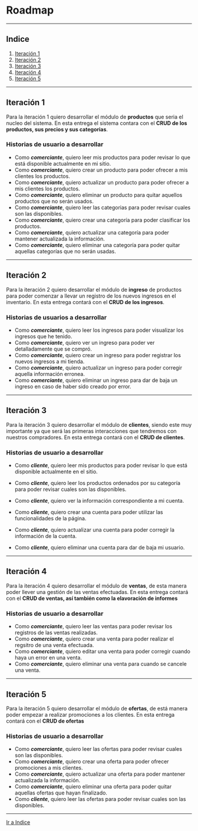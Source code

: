 # Roadmap

---
## Indice
1. [Iteración 1](#iteración-1)
2. [Iteración 2](#iteración-2)
3. [Iteración 3](#iteración-3)
4. [Iteración 4](#iteración-4)
5. [Iteración 5](#iteración-5)

---

## Iteración 1
Para la iteración 1 quiero desarrollar el módulo de **productos** que seria el nucleo del sistema.
En esta entrega el sistema contara con el **CRUD de los productos, sus precios y sus categorias**.

### Historias de usuario a desarrollar
- Como _**comerciante**_, quiero leer mis productos para poder revisar lo que está disponible actualmente en mi sitio.
- Como  _**comerciante**_, quiero crear un producto para poder ofrecer a mis clientes los productos.
- Como  _**comerciante**_, quiero actualizar un producto para poder ofrecer a mis clientes los productos.
- Como  _**comerciante**_, quiero eliminar un producto para quitar aquellos productos que no serán usados.
- Como _**comerciante**_, quiero leer las categorias para poder revisar cuales son las disponibles.
- Como  _**comerciante**_, quiero crear una categoría para poder clasificar los productos.
- Como  _**comerciante**_, quiero actualizar una categoría para poder mantener actualizada la información.
- Como  _**comerciante**_, quiero eliminar una categoría para poder quitar aquellas categorías que no serán usadas.

---
## Iteración 2
Para la iteración 2 quiero desarrollar el módulo de **ingreso** de productos para poder comenzar a llevar un registro de los nuevos ingresos en el inventario.
En esta entrega contará con el **CRUD de los ingresos**.

### Historias de usuarios a desarrollar
- Como _**comerciante**_, quiero leer los ingresos para poder visualizar los ingresos que he tenido.
- Como _**comerciante**_, quiero ver un ingreso para poder ver detalladamente que se compró.
- Como _**comerciante**_, quiero crear un ingreso para poder registrar los nuevos ingresos a mi tienda.
- Como _**comerciante**_, quiero actualizar un ingreso para poder corregir aquella información erronea.
- Como _**comerciante**_, quiero eliminar un ingreso para dar de baja un ingreso en caso de haber sido creado por error.

---

## Iteración 3
Para la iteración 3 quiero desarrollar el módulo de **clientes**, siendo este muy importante ya que será las primeras interacciones que tendremos con nuestros compradores.
En esta entrega contará con el **CRUD de clientes**.

### Historias de usuario a desarrollar
- Como _**cliente**_, quiero leer mis productos para poder revisar lo que está disponible actualmente en el sitio.
- Como _**cliente**_, quiero leer los productos ordenados por su categoría para poder revisar cuales son las disponibles.

- Como _**cliente**_, quiero ver la información correspondiente a mi cuenta.
- Como  _**cliente**_, quiero crear una cuenta para poder utilizar las funcionalidades de la página.
- Como  _**cliente**_, quiero actualizar una cuenta para poder corregir la información de la cuenta.
- Como  _**cliente**_, quiero eliminar una cuenta para dar de baja mi usuario.

---

## Iteración 4
Para la iteración 4 quiero desarrollar el módulo de **ventas**, de esta manera poder llever una gestión de las ventas efectuadas.
En esta entrega contará con el **CRUD de ventas, así también como la elavoración de informes**

### Historias de usuario a desarrollar
- Como _**comerciante**_, quiero leer las ventas para poder revisar los registros de las ventas realizadas.
- Como _**comerciante**_, quiero crear una venta para poder realizar el regsitro de una venta efectuada.
- Como _**comerciante**_, quiero editar una venta para poder corregir cuando haya un error en una venta.
- Como _**comerciante**_, quiero eliminar una venta para cuando se cancele una venta.

---

## Iteración 5
Para la iteración 5 quiero desarrollar el módulo de **ofertas**, de está manera poder 
empezar a realizar promociones a los clientes.
En esta entrega contará con el **CRUD de ofertas**

### Historias de usuario a desarrollar

- Como _**comerciante**_, quiero leer las ofertas para poder revisar cuales son las disponibles.
- Como  _**comerciante**_, quiero crear una oferta para poder ofrecer promociones a mis clientes.
- Como  _**comerciante**_, quiero actualizar una oferta para poder mantener actualizada la información.
- Como  _**comerciante**_, quiero eliminar una oferta para poder quitar aquellas ofertas que hayan finalizado.
- Como _**cliente**_, quiero leer las ofertas para poder revisar cuales son las disponibles.

---
 [Ir a Indice](#indice)
